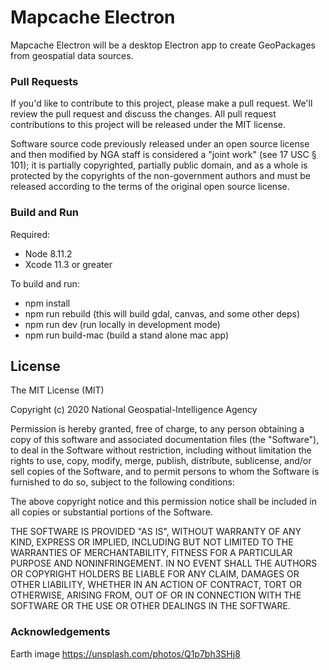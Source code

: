 # Mapcache Electron

Mapcache Electron will be a desktop Electron app to create GeoPackages from geospatial data sources.

### Pull Requests ###
If you'd like to contribute to this project, please make a pull request. We'll review the pull request and discuss the changes. All pull request contributions to this project will be released under the MIT license.

Software source code previously released under an open source license and then modified by NGA staff is considered a "joint work" (see 17 USC § 101); it is partially copyrighted, partially public domain, and as a whole is protected by the copyrights of the non-government authors and must be released according to the terms of the original open source license.

### Build and Run ###
Required:
* Node 8.11.2
* Xcode 11.3 or greater

To build and run:
* npm install
* npm run rebuild (this will build gdal, canvas, and some other deps)
* npm run dev (run locally in development mode)
* npm run build-mac (build a stand alone mac app) 


## License

The MIT License (MIT)

Copyright (c) 2020 National Geospatial-Intelligence Agency

Permission is hereby granted, free of charge, to any person obtaining a copy
of this software and associated documentation files (the "Software"), to deal
in the Software without restriction, including without limitation the rights
to use, copy, modify, merge, publish, distribute, sublicense, and/or sell
copies of the Software, and to permit persons to whom the Software is
furnished to do so, subject to the following conditions:

The above copyright notice and this permission notice shall be included in all
copies or substantial portions of the Software.

THE SOFTWARE IS PROVIDED "AS IS", WITHOUT WARRANTY OF ANY KIND, EXPRESS OR
IMPLIED, INCLUDING BUT NOT LIMITED TO THE WARRANTIES OF MERCHANTABILITY,
FITNESS FOR A PARTICULAR PURPOSE AND NONINFRINGEMENT. IN NO EVENT SHALL THE
AUTHORS OR COPYRIGHT HOLDERS BE LIABLE FOR ANY CLAIM, DAMAGES OR OTHER
LIABILITY, WHETHER IN AN ACTION OF CONTRACT, TORT OR OTHERWISE, ARISING FROM,
OUT OF OR IN CONNECTION WITH THE SOFTWARE OR THE USE OR OTHER DEALINGS IN THE
SOFTWARE.


### Acknowledgements
Earth image
https://unsplash.com/photos/Q1p7bh3SHj8
